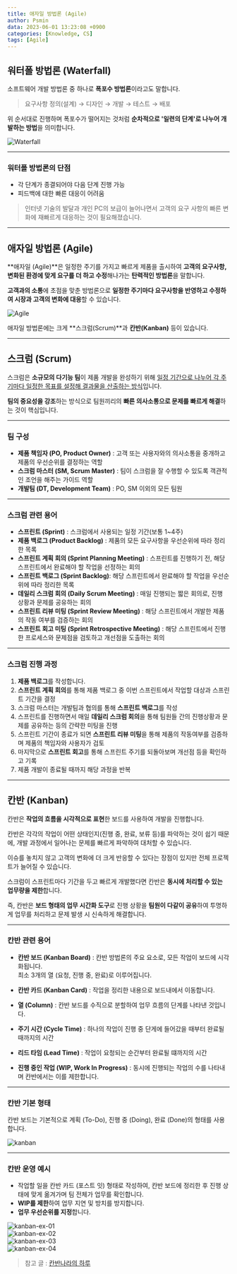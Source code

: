 ```yaml
---
title: 애자일 방법론 (Agile)
author: Psmin
data: 2023-06-01 13:23:08 +0900
categories: [Knowledge, CS]
tags: [Agile]
---
```


## 워터폴 방법론 (Waterfall)

소프트웨어 개발 방법론 중 하나로 **폭포수 방법론**이라고도 말합니다.

> 요구사항 정의(설계) → 디자인 → 개발 → 테스트 → 배포

위 순서대로 진행하며 폭포수가 떨어지는 것처럼 **순차적으로 '일련의 단계'로 나누어 개발하는 방법**을 의미합니다.

![Waterfall](/assets/img/waterfall.png)

---

### 워터폴 방법론의 단점

- 각 단계가 종결되어야 다음 단계 진행 가능
- 피드백에 대한 빠른 대응이 어려움

> 인터넷 기술의 발달과 개인 PC의 보급이 늘어나면서 고객의 요구 사항의 빠른 변화에 재빠르게 대응하는 것이 필요해졌습니다.

---

## 애자일 방법론 (Agile)

**애자일 (Agile)**은 일정한 주기를 가지고 빠르게 제품을 출시하여 **고객의 요구사항, 변화된 환경에 맞게 요구를 더 하고 수정**해나가는 **탄력적인 방법론**을 말합니다.

**고객과의 소통**에 초점을 맞춘 방법론으로 **일정한 주기마다 요구사항을 반영하고 수정하여 시장과 고객의 변화에 대응**할 수 있습니다.

![Agile](/assets/img/agile.png)

애자일 방법론에는 크게 **스크럼(Scrum)**과 **칸반(Kanban)** 등이 있습니다.

---

## 스크럼 (Scrum)

스크럼은 **소규모의 다기능 팀**이 제품 개발을 완성하기 위해 <u>일정 기간으로 나누어 각 주기마다 일정한 목표를 설정해 결과물을 산출하는 방식</u>입니다.

**팀의 중요성을 강조**하는 방식으로 팀원끼리의 **빠른 의사소통으로 문제를 빠르게 해결**하는 것이 핵심입니다.

---

### 팀 구성

- **제품 책임자 (PO, Product Owner)** : 고객 또는 사용자와의 의사소통을 중개하고 제품의 우선순위를 결정하는 역할
- **스크럼 마스터 (SM, Scrum Master)** : 팀이 스크럼을 잘 수행할 수 있도록 객관적인 조언을 해주는 가이드 역할
- **개발팀 (DT, Development Team)** : PO, SM 이외의 모든 팀원

---

### 스크럼 관련 용어

- **스프린트 (Sprint)** : 스크럼에서 사용되는 일정 기간(보통 1~4주)
- **제품 백로그 (Product Backlog)** : 제품의 모든 요구사항을 우선순위에 따라 정리한 목록
- **스프린트 계획 회의 (Sprint Planning Meeting)** : 스프린트를 진행하기 전, 해당 스프린트에서 완료해야 할 작업을 선정하는 회의
- **스프린트 백로그 (Sprint Backlog)**: 해당 스프린트에서 완료해야 할 작업을 우선순위에 따라 정리한 목록
- **데일리 스크럼 회의 (Daily Scrum Meeting)** : 매일 진행되는 짧은 회의로, 진행 상황과 문제를 공유하는 회의
- **스프린트 리뷰 미팅 (Sprint Review Meeting)** : 해당 스프린트에서 개발한 제품의 작동 여부를 검증하는 회의
- **스프린트 회고 미팅 (Sprint Retrospective Meeting)** : 해당 스프린트에서 진행한 프로세스와 문제점을 검토하고 개선점을 도출하는 회의

---

### 스크럼 진행 과정

1. **제품 백로그**를 작성합니다.
2. **스프린트 계획 회의**를 통해 제품 백로그 중 이번 스프린트에서 작업할 대상과 스프린트 기간을 결정
3. 스크럼 마스터는 개발팀과 협의를 통해 **스프린트 백로그**를 작성
4. 스프린트를 진행하면서 매일 **데일리 스크럼 회의**을 통해 팀원들 간의 진행상황과 문제를 공유하는 등의 간략한 미팅을 진행
5. 스프린트 기간이 종료가 되면 **스프린트 리뷰 미팅**을 통해 제품의 작동여부를 검증하며 제품의 책임자와 사용자가 검토
6. 마지막으로 **스프린트 회고**를 통해 스프린트 주기를 되돌아보며 개선점 등을 확인하고 기록
7. 제품 개발이 종료될 때까지 해당 과정을 반복

---

## 칸반 (Kanban)

칸반은 **작업의 흐름을 시각적으로 표현**한 보드를 사용하여 개발을 진행합니다.

칸반은 각각의 작업이 어떤 상태인지(진행 중, 완료, 보류 등)를 파악하는 것이 쉽기 때문에, 개발 과정에서 일어나는 문제를 빠르게 파악하여 대처할 수 있습니다.

이슈를 놓치지 않고 고객의 변화에 더 크게 반응할 수 있다는 장점이 있지만 전체 프로젝트가 늘어질 수 있습니다.

스크럼이 스프린트마다 기간을 두고 빠르게 개발했다면 칸반은 **동시에 처리할 수 있는 업무량을 제한**합니다.

즉, 칸반은 **보드 형태의 업무 시간화 도구**로 진행 상황을 **팀원이 다같이 공유**하여 투명하게 업무를 처리하고 문제 발생 시 신속하게 해결합니다.

---

### 칸반 관련 용어

- **칸반 보드 (Kanban Board)** : 칸반 방법론의 주요 요소로, 모든 작업이 보드에 시각화됩니다.  
  최소 3개의 열 (요청, 진행 중, 완료)로 이루어집니다.

- **칸반 카드 (Kanban Card)** : 작업을 정리한 내용으로 보드내에서 이동합니다.

- **열 (Column)** : 칸반 보드를 수직으로 분할하여 업무 흐름의 단계를 나타낸 것입니다.

- **주기 시간 (Cycle Time)** : 하나의 작업이 진행 중 단게에 들어갔을 때부터 완료될 때까지의 시간
- **리드 타임 (Lead Time)** : 작업이 요청되는 순간부터 완료될 떄까지의 시간

- **진행 중인 작업 (WIP, Work In Progress)** : 동시에 진행되는 작업의 수를 나타내며 칸반에서는 이를 제한합니다.

---

### 칸반 기본 형태

칸반 보드는 기본적으로 계획 (To-Do), 진행 중 (Doing), 완료 (Done)의 형태를 사용합니다.

![kanban](/assets/img/kanban.png)

---

### 칸반 운영 예시

- 작업할 일을 칸반 카드 (포스트 잇) 형태로 작성하여, 칸반 보드에 정리한 후 진행 상태에 맞게 옮겨가며 팀 전체가 업무를 확인합니다.
- **WIP를 제한**하여 업무 지연 및 방치를 방지합니다.
- **업무 우선순위를 지정**합니다.

![kanban-ex-01](/assets/img/kanban-ex-01.png)  
![kanban-ex-02](/assets/img/kanban-ex-02.png)  
![kanban-ex-03](/assets/img/kanban-ex-03.png)  
![kanban-ex-04](/assets/img/kanban-ex-04.png)

> 참고 글 : [칸반나라의 하루](https://congruentagile.com/2013/01/03/one-day-in-kanban-land/)
